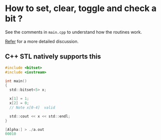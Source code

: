 # How to set, clear, toggle and check a bit ?
See the comments in `main.cpp` to understand how the routines work.

[Refer](http://stackoverflow.com/questions/47981/how-do-you-set-clear-and-toggle-a-single-bit-in-c-c) for a more detailed discussion.

## C++ STL natively supports this
```c
#include <bitset>
#include <iostream>

int main()
{
  std::bitset<5> x;

  x[1] = 1;
  x[2] = 0;
  // Note x[0-4]  valid

  std::cout << x << std::endl;
}
```
```c
[Alpha:] > ./a.out
00010
```

